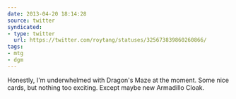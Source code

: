 ```yaml
---
date: 2013-04-20 18:14:28
source: twitter
syndicated:
- type: twitter
  url: https://twitter.com/roytang/statuses/325673839860260866/
tags:
- mtg
- dgm
---
```


Honestly, I'm underwhelmed with Dragon's Maze at the moment. Some nice cards, but nothing too exciting. Except maybe new Armadillo Cloak.
